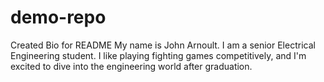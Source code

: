 # demo-repo
Created Bio for README
My name is John Arnoult. I am a senior Electrical Engineering student. I like playing fighting games competitively, and I'm excited to dive into the engineering world after graduation.
